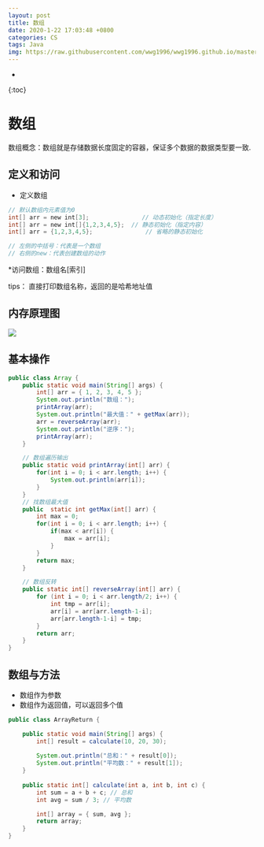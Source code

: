```yaml
---
layout: post
title: 数组
date: 2020-1-22 17:03:48 +0800
categories: CS
tags: Java 
img: https://raw.githubusercontent.com/wwg1996/wwg1996.github.io/master/images/java.jpg
---
```


* 
{:toc}

# 数组

数组概念：数组就是存储数据长度固定的容器，保证多个数据的数据类型要一致.

## 定义和访问

* 定义数组

```java
// 默认数组内元素值为0
int[] arr = new int[3];               // 动态初始化（指定长度）
int[] arr = new int[]{1,2,3,4,5};  // 静态初始化（指定内容）
int[] arr = {1,2,3,4,5};               // 省略的静态初始化

// 左侧的中括号：代表是一个数组
// 右侧的new：代表创建数组的动作
```
*访问数组：数组名[索引]

tips： 直接打印数组名称，返回的是哈希地址值

## 内存原理图

![](https://raw.githubusercontent.com/wwg1996/wwg1996.github.io/master/images/ncyl.png)

## 基本操作

```java
public class Array {
    public static void main(String[] args) {
        int[] arr = { 1, 2, 3, 4, 5 };
        System.out.println("数组：");
        printArray(arr);
        System.out.println("最大值：" + getMax(arr));
        arr = reverseArray(arr);
        System.out.println("逆序：");
        printArray(arr);
    }

    // 数组遍历输出
    public static void printArray(int[] arr) {
        for(int i = 0; i < arr.length; i++) {
            System.out.println(arr[i]);
        }
    }
    // 找数组最大值
    public  static int getMax(int[] arr) {
        int max = 0;
        for(int i = 0; i < arr.length; i++) {
            if(max < arr[i]) {
                max = arr[i];
            }
        }
        return max;
    }

    // 数组反转
    public static int[] reverseArray(int[] arr) {
        for (int i = 0; i < arr.length/2; i++) {
            int tmp = arr[i];
            arr[i] = arr[arr.length-1-i];
            arr[arr.length-1-i] = tmp;
        }
        return arr;
    }
}
```
## 数组与方法

* 数组作为参数
* 数组作为返回值，可以返回多个值

```java
public class ArrayReturn {

    public static void main(String[] args) {
        int[] result = calculate(10, 20, 30);
    
        System.out.println("总和：" + result[0]);
        System.out.println("平均数：" + result[1]);
    }
    
    public static int[] calculate(int a, int b, int c) {
        int sum = a + b + c; // 总和
        int avg = sum / 3; // 平均数

        int[] array = { sum, avg };
        return array;
    }
}
```
